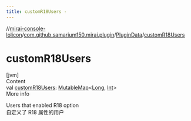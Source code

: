 ```yaml
---
title: customR18Users -
---
```

//[mirai-console-lolicon](../../../index.md)/[com.github.samarium150.mirai.plugin](../index.md)/[PluginData](index.md)/[customR18Users](custom-r18-users.md)



# customR18Users  
[jvm]  
Content  
val [customR18Users](custom-r18-users.md): [MutableMap](https://kotlinlang.org/api/latest/jvm/stdlib/kotlin.collections/-mutable-map/index.html)<[Long](https://kotlinlang.org/api/latest/jvm/stdlib/kotlin/-long/index.html), [Int](https://kotlinlang.org/api/latest/jvm/stdlib/kotlin/-int/index.html)>  
More info  


Users that enabled R18 option <br> 自定义了 R18 属性的用户

  



